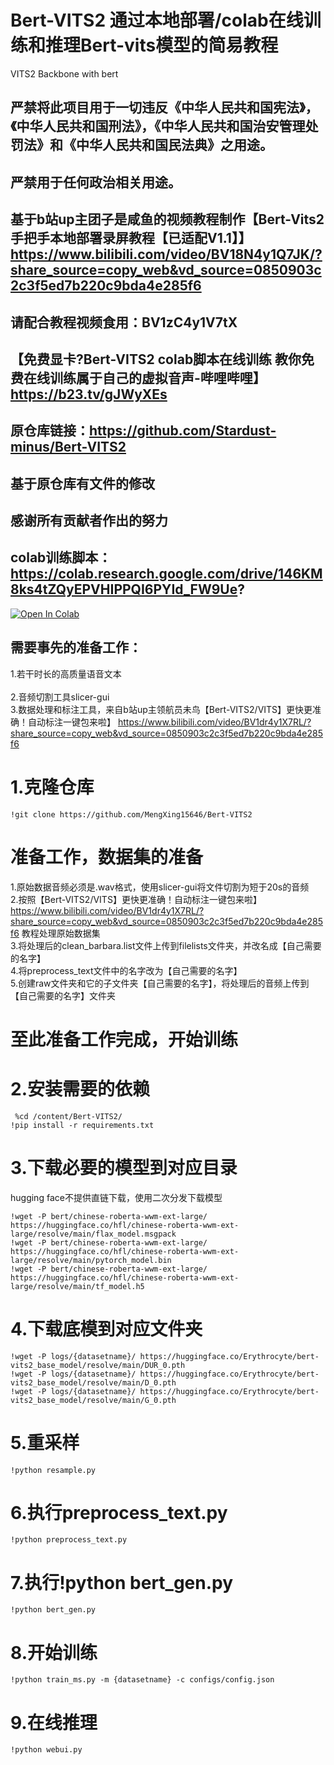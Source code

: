 # Bert-VITS2 通过本地部署/colab在线训练和推理Bert-vits模型的简易教程

VITS2 Backbone with bert
## 严禁将此项目用于一切违反《中华人民共和国宪法》，《中华人民共和国刑法》，《中华人民共和国治安管理处罚法》和《中华人民共和国民法典》之用途。
## 严禁用于任何政治相关用途。
## 基于b站up主团子是咸鱼的视频教程制作【Bert-Vits2 手把手本地部署录屏教程【已适配V1.1】】 https://www.bilibili.com/video/BV18N4y1Q7JK/?share_source=copy_web&vd_source=0850903c2c3f5ed7b220c9bda4e285f6
## 请配合教程视频食用：BV1zC4y1V7tX
## 【免费显卡?Bert-VITS2 colab脚本在线训练 教你免费在线训练属于自己的虚拟音声-哔哩哔哩】 https://b23.tv/gJWyXEs
## 原仓库链接：https://github.com/Stardust-minus/Bert-VITS2
## 基于原仓库有文件的修改
## 感谢所有贡献者作出的努力
## colab训练脚本：https://colab.research.google.com/drive/146KM8ks4tZQyEPVHIPPQI6PYId_FW9Ue?
[![Open In Colab](https://colab.research.google.com/assets/colab-badge.svg)](https://colab.research.google.com/drive/146KM8ks4tZQyEPVHIPPQI6PYId_FW9Ue?)

## 需要事先的准备工作：
1.若干时长的高质量语音文本<br>  
2.音频切割工具slicer-gui <br>
3.数据处理和标注工具，来自b站up主领航员未鸟【Bert-VITS2/VITS】更快更准确！自动标注一键包来啦】 https://www.bilibili.com/video/BV1dr4y1X7RL/?share_source=copy_web&vd_source=0850903c2c3f5ed7b220c9bda4e285f6
# 1.克隆仓库
```
!git clone https://github.com/MengXing15646/Bert-VITS2
```
# 准备工作，数据集的准备
1.原始数据音频必须是.wav格式，使用slicer-gui将文件切割为短于20s的音频<br>
2.按照【Bert-VITS2/VITS】更快更准确！自动标注一键包来啦】 https://www.bilibili.com/video/BV1dr4y1X7RL/?share_source=copy_web&vd_source=0850903c2c3f5ed7b220c9bda4e285f6 教程处理原始数据集<br>
3.将处理后的clean_barbara.list文件上传到filelists文件夹，并改名成【自己需要的名字】<br>
4.将preprocess_text文件中的名字改为【自己需要的名字】<br>
5.创建raw文件夹和它的子文件夹【自己需要的名字】，将处理后的音频上传到【自己需要的名字】文件夹<br>
# 至此准备工作完成，开始训练


# 2.安装需要的依赖
```
 %cd /content/Bert-VITS2/
!pip install -r requirements.txt
```
# 3.下载必要的模型到对应目录
hugging face不提供直链下载，使用二次分发下载模型
```
!wget -P bert/chinese-roberta-wwm-ext-large/ https://huggingface.co/hfl/chinese-roberta-wwm-ext-large/resolve/main/flax_model.msgpack
!wget -P bert/chinese-roberta-wwm-ext-large/ https://huggingface.co/hfl/chinese-roberta-wwm-ext-large/resolve/main/pytorch_model.bin
!wget -P bert/chinese-roberta-wwm-ext-large/ https://huggingface.co/hfl/chinese-roberta-wwm-ext-large/resolve/main/tf_model.h5
```
# 4.下载底模到对应文件夹
```
!wget -P logs/{datasetname}/ https://huggingface.co/Erythrocyte/bert-vits2_base_model/resolve/main/DUR_0.pth
!wget -P logs/{datasetname}/ https://huggingface.co/Erythrocyte/bert-vits2_base_model/resolve/main/D_0.pth
!wget -P logs/{datasetname}/ https://huggingface.co/Erythrocyte/bert-vits2_base_model/resolve/main/G_0.pth
```
# 5.重采样
```
!python resample.py
```
# 6.执行preprocess_text.py
```
!python preprocess_text.py
```
# 7.执行!python bert_gen.py
```
!python bert_gen.py
```
# 8.开始训练
```
!python train_ms.py -m {datasetname} -c configs/config.json
```
# 9.在线推理
```
!python webui.py
```










